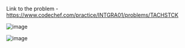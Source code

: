 Link to the problem - https://www.codechef.com/practice/INTGRA01/problems/TACHSTCK



![image](https://github.com/Haleshot/Competitive-Programming/assets/57552973/8050cb44-8dbe-4c8b-b71c-249aab4a6cf9)


![image](https://github.com/Haleshot/Competitive-Programming/assets/57552973/90924f00-6b9b-4c49-8b46-573b972af5b4)
